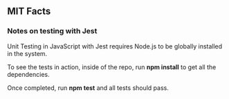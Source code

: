 ## MIT Facts

### Notes on testing with Jest ###

Unit Testing in JavaScript with Jest requires Node.js to be globally installed in the system.

To see the tests in action, inside of the repo, run **npm install** to get all the dependencies.

Once completed, run **npm test** and all tests should pass.